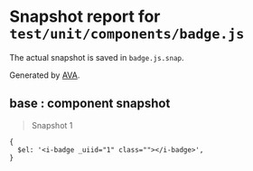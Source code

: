 # Snapshot report for `test/unit/components/badge.js`

The actual snapshot is saved in `badge.js.snap`.

Generated by [AVA](https://ava.li).

## base : component snapshot

> Snapshot 1

    {
      $el: '<i-badge _uiid="1" class=""></i-badge>',
    }
